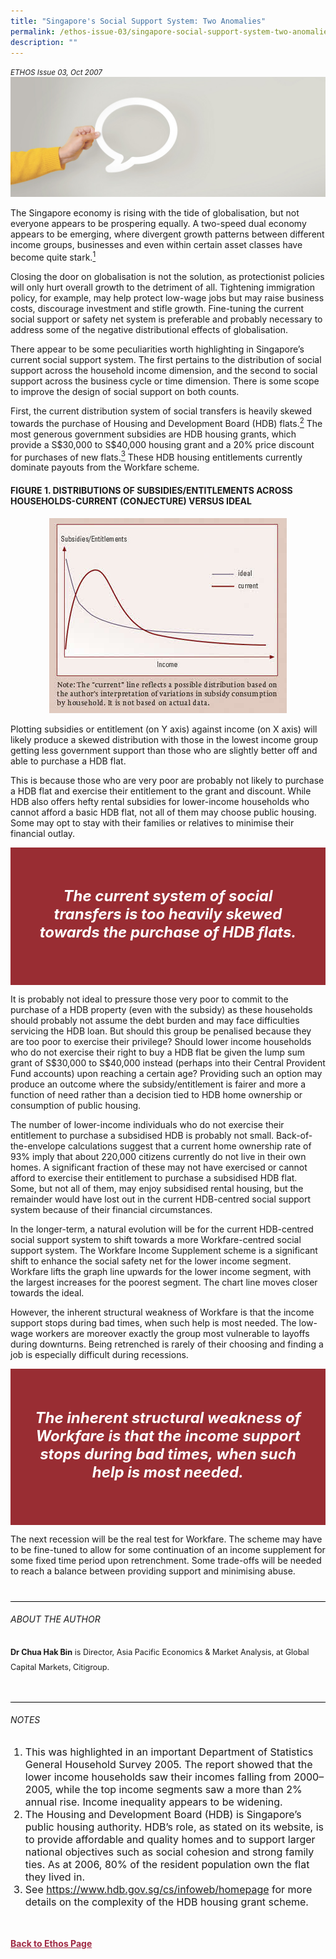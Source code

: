 ```yaml
---
title: "Singapore's Social Support System: Two Anomalies"
permalink: /ethos-issue-03/singapore-social-support-system-two-anomalies/
description: ""
---
```

<style>
	
.back a
{
	color: #9f2943;
	font-weight: bold;
}

.bullet li
{
	font-size:16px;
}
	
.red
{
background-color: #992D33;	
padding: 30px;
}

	
.red h5	
{
	color: white;
	text-align: center;
	font-size: 24px;
}	

.author
{
border-bottom: 1px solid black;
margin-top:40px;
padding-bottom:30px;
border-top: 1px solid black;	

}

.author p {
	font-size: 0.9em;
	line-height:24px !important;
	}	
	
.adapted
{
border-bottom: 1px solid black;
margin-top:40px;
padding-bottom:30px;
}	
	
.adapted p
{
	font-size: 0.9em;
	line-height:24px !important;
}
	
	
.small-text
{
font-size:16px;
}
	
	
	
</style>

<em><small>ETHOS Issue 03, Oct 2007</small></em>
<img src="/images/Landing_Banner_Images/banner_opinion.jpg">




<p>The Singapore economy is rising with the tide of globalisation, but not everyone appears to be prospering equally. A two-speed dual economy appears to be emerging, where divergent growth patterns between different income groups, businesses and even within certain asset classes have become quite stark.<a href="#notes"><sup>1</sup></a></p>

<p>Closing the door on globalisation is not the solution, as protectionist policies will only hurt overall growth to the detriment of all. Tightening immigration policy, for example, may help protect low-wage jobs but may raise business costs, discourage investment and stifle growth. Fine-tuning the current social support or safety net system is preferable and probably necessary to address some of the negative distributional effects of globalisation.</p>

<p>There appear to be some peculiarities worth highlighting in Singapore’s current social support system. The first pertains to the distribution of social support across the household income dimension, and the second to social support across the business cycle or time dimension. There is some scope to improve the design of social support on both counts.</p>

<p>First, the current distribution system of social transfers is heavily skewed towards the purchase of Housing and Development Board (HDB) flats.<a href="#notes"><sup>2</sup></a> The most generous government subsidies are HDB housing grants, which provide a S$30,000 to S$40,000 housing grant and a 20% price discount for purchases of new flats.<a href="#notes"><sup>3</sup></a> These HDB housing entitlements currently dominate payouts from the Workfare scheme.</p>

<h4>FIGURE 1. DISTRIBUTIONS OF SUBSIDIES/ENTITLEMENTS ACROSS HOUSEHOLDS-CURRENT (CONJECTURE) VERSUS IDEAL</h4>

<p style="text-align: center;"><img src="/images/Ethos_Images/Ethos_Issue_03/Securitytable01.jpg"></p>

<p>Plotting subsidies or entitlement (on Y axis) against income (on X axis) will likely produce a skewed distribution with those in the lowest income group getting less government support than those who are slightly better off and able to purchase a HDB flat.</p>

<p>This is because those who are very poor are probably not likely to purchase a HDB flat and exercise their entitlement to the grant and discount. While HDB also offers hefty rental subsidies for lower-income households who cannot afford a basic HDB flat, not all of them may choose public housing. Some may opt to stay with their families or relatives to minimise their financial outlay.</p>


<div class="red">
<h5><em>
The current system of social transfers is too heavily skewed towards the purchase of HDB flats.
</em></h5>
</div>

<p>It is probably not ideal to pressure those very poor to commit to the purchase of a HDB property (even with the subsidy) as these households should probably not assume the debt burden and may face difficulties servicing the HDB loan. But should this group be penalised because they are too poor to exercise their privilege? Should lower income households who do not exercise their right to buy a HDB flat be given the lump sum grant of S$30,000 to S$40,000 instead (perhaps into their Central Provident Fund accounts) upon reaching a certain age? Providing such an option may produce an outcome where the subsidy/entitlement is fairer and more a function of need rather than a decision tied to HDB home ownership or consumption of public housing.</p>

<p>The number of lower-income individuals who do not exercise their entitlement to purchase a subsidised HDB is probably not small. Back-of-the-envelope calculations suggest that a current home ownership rate of 93% imply that about 220,000 citizens currently do not live in their own homes. A significant fraction of these may not have exercised or cannot afford to exercise their entitlement to purchase a subsidised HDB flat. Some, but not all of them, may enjoy subsidised rental housing, but the remainder would have lost out in the current HDB-centred social support system because of their financial circumstances.</p>

<p>In the longer-term, a natural evolution will be for the current HDB-centred social support system to shift towards a more Workfare-centred social support system. The Workfare Income Supplement scheme is a significant shift to enhance the social safety net for the lower income segment. Workfare lifts the graph line upwards for the lower income segment, with the largest increases for the poorest segment. The chart line moves closer towards the ideal.</p>

<p>However, the inherent structural weakness of Workfare is that the income support stops during bad times, when such help is most needed. The low-wage workers are moreover exactly the group most vulnerable to layoffs during downturns. Being retrenched is rarely of their choosing and finding a job is especially difficult during recessions.</p>


<div class="red">
<h5><em>
The inherent structural weakness of Workfare is that the income support stops during bad times, when such help is most needed.
</em></h5>
</div>


<p>The next recession will be the real test for Workfare. The scheme may have to be fine-tuned to allow for some continuation of an income supplement for some fixed time period upon retrenchment. Some trade-offs will be needed to reach a balance between providing support and minimising abuse.</p>

<div class="author">

<h6>ABOUT THE AUTHOR</h6>

<p class="small-text"><strong>Dr Chua Hak Bin</strong> is Director, Asia Pacific Economics &amp; Market Analysis, at Global Capital Markets, Citigroup.</p>

</div>

<h6><a name="notes"></a>NOTES</h6>

<ol>
<li class="small-text">This was highlighted in an important Department of Statistics General Household Survey 2005. The report showed that the lower income households saw their incomes falling from 2000–2005, while the top income segments saw a more than 2% annual rise. Income inequality appears to be widening.</li>
<li class="small-text">The Housing and Development Board (HDB) is Singapore’s public housing authority. HDB’s role, as stated on its website, is to provide affordable and quality homes and to support larger national objectives such as social cohesion and strong family ties. As at 2006, 80% of the resident population own the flat they lived in.</li>
<li class="small-text">See <a target="_blank" href="https://www.hdb.gov.sg/cs/infoweb/homepage">https://www.hdb.gov.sg/cs/infoweb/homepage</a> for more details on the complexity of the HDB housing grant scheme.</li>
</ol>

<br>




<br>

<div class="back">
<a href="/ethos/">Back to Ethos Page</a>	
</div>